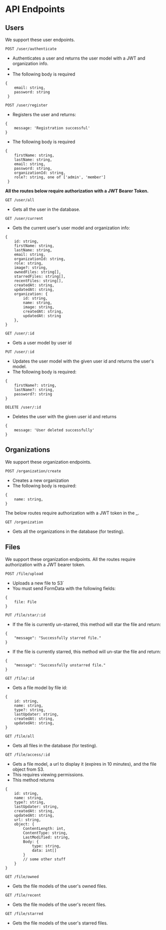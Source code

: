 # API Endpoints

## Users
We support these user endpoints.

`POST /user/authenticate`
- Authenticates a user and returns the user model with a JWT and organization info.
- 
- The following body is required
```
{
    email: string,
    password: string
 }
```

`POST /user/register`  
- Registers the user and returns:
```
{
    message: 'Registration successful'
}
```
- The following body is required
```
{
    firstName: string,
    lastName: string,
    email: string,
    password: string,
    organizationId: string,
    role?: string, one of ['admin', 'member']
 }
```

**All the routes below require authorization with a JWT Bearer Token.**

`GET /user/all`
- Gets all the user in the database.

`GET /user/current`
- Gets the current user's user model and organization info:
```
{
    id: string,
    firstName: string,
    lastName: string,
    email: string,
    organizationId: string,
    role: string,
    image?: string,
    ownedFiles: string[],
    starredFiles: string[],
    recentFiles: string[],
    createdAt: string,
    updatedAt: string,
    organization: {
        id: string,
        name: string,
        image: string,
        createdAt: string,
        updatedAt: string
    },
}
```

`GET /user/:id`
- Gets a user model by user id

`PUT /user/:id`
- Updates the user model with the given user id and returns the user's model.
- The following body is required:
```
{
    firstName?: string,
    lastName?: string,
    password?: string
}
```

`DELETE /user/:id`
- Deletes the user with the given user id and returns
```
{ 
    message: 'User deleted successfully' 
}
```

## Organizations
We support these organization endpoints.

`POST /organization/create`
- Creates a new organization
- The following body is required:
```
{
    name: string,
}
```

The below routes require authorization with a JWT token in the _.

`GET /organization`
- Gets all the organizations in the database (for testing).

## Files
We support these organization endpoints. All the routes require authorization with a JWT bearer token.

`POST /file/upload`
- Uploads a new file to S3`
- You must send FormData with the following fields:  
```
{
    file: File
}
```

`PUT /file/star/:id`
- If the file is currently un-starred, this method will star the file and return:
```
{
    "message": "Successfully starred file."
}
```
- If the file is currently starred, this method will un-star the file and return:
```
{
    "message": "Successfully unstarred file."
}
```

`GET /file/:id`
- Gets a file model by file id:
```
{
    id: string,
    name: string,
    type?: string,
    lastUpdater: string,
    createdAt: string,
    updatedAt: string,
}
```

`GET /file/all`
- Gets all files in the database (for testing).


`GET /file/access/:id`
- Gets a file model, a url to display it (expires in 10 minutes), and the file object from S3.
- This requires viewing permissions.
- This method returns
```
{
    id: string,
    name: string,
    type?: string,
    lastUpdater: string,
    createdAt: string,
    updatedAt: string,
    url: string,
    object: {
        ContentLength: int,
        ContentType: string,
        LastModified: string,
        Body: {
            type: string,
            data: int[]
        }
        // some other stuff
    }
}
```

`GET /file/owned`
- Gets the file models of the user's owned files.
  
`GET /file/recent`
- Gets the file models of the user's recent files.

`GET /file/starred`
- Gets the file models of the user's starred files.